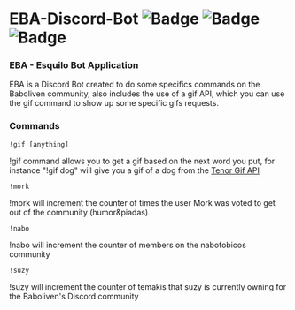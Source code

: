 # EBA-Discord-Bot ![Badge](https://img.shields.io/static/v1?label=Temaki&message=Divida-da-Suzy&color=B90E0A&style=flat&logo=jinja) ![Badge](https://img.shields.io/static/v1?label=Mork&message=Paredawn&color=FF8400&style=flat&logo=adblock) ![Badge](https://img.shields.io/static/v1?label=Nabo&message=NabofobicosBR&color=FFFFFF&style=flat&logo=torproject)
### EBA - Esquilo Bot Application
EBA is a Discord Bot created to do some specifics commands on the Baboliven community, 
also includes the use of a gif API, which you can use the gif command to show up some specific gifs requests.

### Commands
```
!gif [anything]
```
!gif command allows you to get a gif based on the next word you put, for instance "!gif dog" will give you a gif of a dog from the [Tenor Gif API](https://tenor.com/)
```
!mork
```
!mork will increment the counter of times the user Mork was voted to get out of the community (humor&piadas)
```
!nabo
```
!nabo will increment the counter of members on the nabofobicos community
```
!suzy
```
!suzy will increment the counter of temakis that suzy is currently owning for the Baboliven's Discord community
